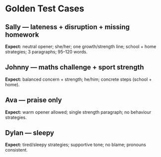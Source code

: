 ﻿# Golden Test Cases

## Sally — lateness + disruption + missing homework
**Expect:** neutral opener; she/her; one growth/strength line; school + home strategies; 3 paragraphs; 95–120 words.

## Johnny — maths challenge + sport strength
**Expect:** balanced concern + strength; he/him; concrete steps (school + home).

## Ava — praise only
**Expect:** warm opener allowed; single strength paragraph; no behaviour strategies.

## Dylan — sleepy
**Expect:** tired/sleepy strategies; supportive tone; no blame; pronouns consistent.
